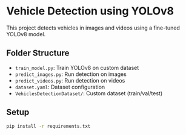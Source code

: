 # Vehicle Detection using YOLOv8

This project detects vehicles in images and videos using a fine-tuned YOLOv8 model.

## Folder Structure
- `train_model.py`: Train YOLOv8 on custom dataset
- `predict_images.py`: Run detection on images
- `predict_videos.py`: Run detection on videos
- `dataset.yaml`: Dataset configuration
- `VehiclesDetectionDataset/`: Custom dataset (train/val/test)

## Setup
```bash
pip install -r requirements.txt
